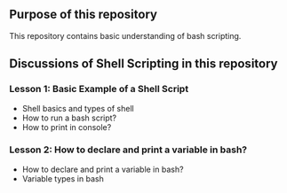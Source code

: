 ## Purpose of this repository
This repository contains basic understanding of bash scripting.
## Discussions of Shell Scripting in this repository
 ### Lesson 1: Basic Example of a Shell Script    
* Shell basics and types of shell
* How to run a bash script?
* How to print in console?
### Lesson 2: How to declare and print a variable in bash?
* How to declare and print a variable in bash?
* Variable types in bash


